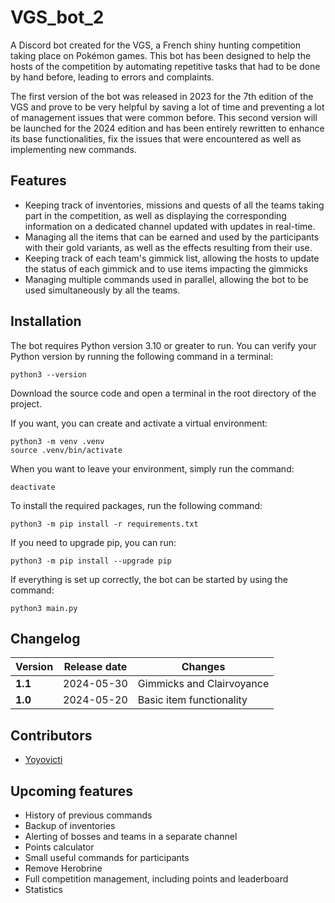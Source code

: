 # VGS_bot_2
A Discord bot created for the VGS, a French shiny hunting competition taking place on Pokémon games. This bot has been designed to help the hosts of the competition by automating repetitive tasks that had to be done by hand before, leading to errors and complaints.

The first version of the bot was released in 2023 for the 7th edition of the VGS and prove to be very helpful by saving a lot of time and preventing a lot of management issues that were common before. This second version will be launched for the 2024 edition and has been entirely rewritten to enhance its base functionalities, fix the issues that were encountered as well as implementing new commands.

## Features
- Keeping track of inventories, missions and quests of all the teams taking part in the competition, as well as displaying the corresponding information on a dedicated channel updated with updates in real-time.
- Managing all the items that can be earned and used by the participants with their gold variants, as well as the effects resulting from their use.
- Keeping track of each team's gimmick list, allowing the hosts to update the status of each gimmick and to use items impacting the gimmicks
- Managing multiple commands used in parallel, allowing the bot to be used simultaneously by all the teams.

## Installation
The bot requires Python version 3.10 or greater to run. You can verify your Python version by running the following command in a terminal:
```
python3 --version
```

Download the source code and open a terminal in the root directory of the project.

If you want, you can create and activate a virtual environment:
```
python3 -m venv .venv
source .venv/bin/activate
```

When you want to leave your environment, simply run the command:
```
deactivate
```

To install the required packages, run the following command:
```
python3 -m pip install -r requirements.txt
```

If you need to upgrade pip, you can run:
```
python3 -m pip install --upgrade pip
```

If everything is set up correctly, the bot can be started by using the command:
```
python3 main.py
```

## Changelog
| <b>Version | <b>Release date | <b>Changes                |
|------------|-----------------|---------------------------|
| <b>1.1     | 2024-05-30      | Gimmicks and Clairvoyance |
| <b>1.0     | 2024-05-20      | Basic item functionality  |

## Contributors
- [Yoyovicti](https://github.com/Yoyovicti)

## Upcoming features
- History of previous commands
- Backup of inventories
- Alerting of bosses and teams in a separate channel
- Points calculator
- Small useful commands for participants
- Remove Herobrine
- Full competition management, including points and leaderboard
- Statistics